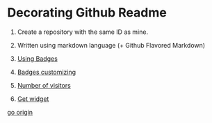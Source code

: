 # Decorating Github Readme

1. Create a repository with the same ID as mine.

2. Written using markdown language (+ Github Flavored Markdown)

3. [Using Badges](https://simpleicons.org/)

4. [Badges customizing](https://shields.io/)

5. [Number of visitors](https://hits.seeyoufarm.com/)

6. [Get widget](https://github-readme-stats.vercel.app)

[go origin](https://velog.io/@seondal/Github-Readme-꾸미기-총정리)
